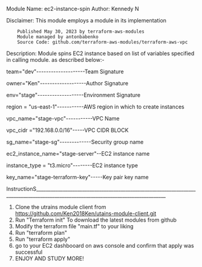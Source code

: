 Module Name: ec2-instance-spin
Author: Kennedy N


Disclaimer: This module employs a module in its implementation

        Published May 30, 2023 by terraform-aws-modules
        Module managed by antonbabenko
        Source Code: github.com/terraform-aws-modules/terraform-aws-vpc 

Description:
Module spins EC2 instance based on list of variables specified in calling module.
as described below:-

team="dev"--------------------Team Signature

owner="Ken"-------------------Author Signature

env="stage"-------------------Environment Signature

region = "us-east-1"-----------AWS region in which to create instances

vpc_name="stage-vpc"-----------VPC Name 

vpc_cidr ="192.168.0.0/16"-----VPC CIDR BLOCK

sg_name="stage-sg"-------------Security group name

ec2_instance_name="stage-server"--EC2 instance name

instance_type = "t3.micro"--------EC2 instance type

key_name="stage-terraform-key"-----Key pair key name



InstructionS____________________________________________________________________________________________________________________________________

1. Clone the utrains module client from https://github.com/Ken2018Ken/utains-module-client.git
2. Run "Terraform init" To download the latest modules from github
3. Modify the terraform file "main.tf" to your liking
4. Run "terraform plan"
5. Run "terraform apply"
6. go to your EC2 dashbooard on aws console and confirm that apply was successful
7. ENJOY AND STUDY MORE!